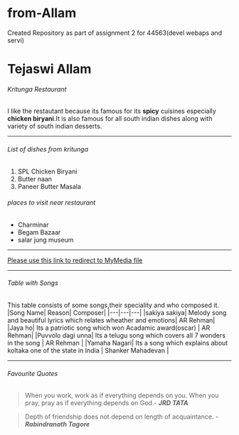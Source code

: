 # from-Allam
Created Repository as part of assignment 2 for 44563(devel webaps and servi)
# Tejaswi Allam
###### Kritunga Restaurant
I like the restautant because its famous for its **spicy** cuisines especially **chicken biryani**.It is also famous for all south indian dishes along with variety of south indian desserts.
********
###### List of dishes from kritunga
1. SPL Chicken Biryani
2. Butter naan
3. Paneer Butter Masala
###### places to visit near restaurant
* Charminar
* Begam Bazaar
* salar jung museum
****
[Please use this link to redirect to MyMedia file](https://github.com/Tejaswireddyallam/from-Allam/blob/main/MyMedia.md)
****
###### Table with Songs
This table consists of some songs,their speciality and who composed it.
|Song Name| Reason| Composer|
|---|---|---|
|sakiya sakiya| Melody song and beautiful lyrics which relates wheather and emotions| AR Rehman|
|Jaya ho| Its a patriotic song which won Acadamic award(oscar) | AR Rehman|
|Puvvolo dagi unna| Its a telugu song which covers all 7 wonders in the song | AR Rehman |
|Yamaha Nagari| Its a song which explains about koltaka one of the state in India | Shanker Mahadevan |
****
###### Favourite Quotes
>When you work, work as if everything depends on you. When you pray, pray as if everything depends on God.- ***JRD TATA***


>Depth of friendship does not depend on length of acquaintance. - ***Rabindranath Tagore***

